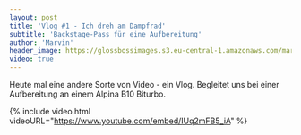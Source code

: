 ```yaml
---
layout: post
title: 'Vlog #1 - Ich dreh am Dampfrad'
subtitle: 'Backstage-Pass für eine Aufbereitung'
author: 'Marvin'
header_image: https://glossbossimages.s3.eu-central-1.amazonaws.com/marvin/sonstige/vlog-1.jpg
video: true
---
```

Heute mal eine andere Sorte von Video - ein Vlog. Begleitet uns bei einer Aufbereitung an einem Alpina B10 Biturbo.

{% include video.html videoURL="https://www.youtube.com/embed/IUq2mFB5_iA" %}